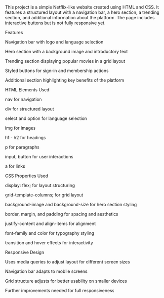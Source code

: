 This project is a simple Netflix-like website created using HTML and CSS. It features a structured layout with a navigation bar, a hero section, a trending section, and additional information about the platform. The page includes interactive buttons but is not fully responsive yet.

Features

Navigation bar with logo and language selection

Hero section with a background image and introductory text

Trending section displaying popular movies in a grid layout

Styled buttons for sign-in and membership actions

Additional section highlighting key benefits of the platform


HTML Elements Used

nav for navigation

div for structured layout

select and option for language selection

img for images

h1 - h2 for headings

p for paragraphs

input, button for user interactions

a for links


CSS Properties Used

display: flex; for layout structuring

grid-template-columns; for grid layout

background-image and background-size for hero section styling

border, margin, and padding for spacing and aesthetics

justify-content and align-items for alignment

font-family and color for typography styling

transition and hover effects for interactivity


Responsive Design

Uses media queries to adjust layout for different screen sizes

Navigation bar adapts to mobile screens

Grid structure adjusts for better usability on smaller devices

Further improvements needed for full responsiveness
